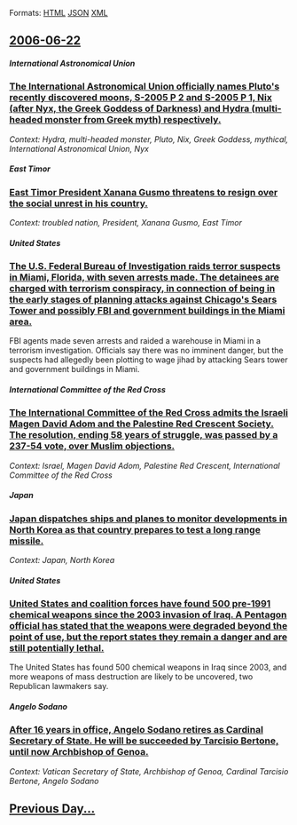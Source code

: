 
Formats: [HTML](2006/06/22/index.html)  [JSON](2006/06/22/index.json)  [XML](2006/06/22/index.xml)  

## [2006-06-22](/news/2006/06/22/index.md)

##### International Astronomical Union
### [ The International Astronomical Union officially names Pluto's recently discovered moons, S-2005 P 2 and S-2005 P 1, Nix (after Nyx, the Greek Goddess of Darkness) and Hydra (multi-headed monster from Greek myth) respectively. ](/news/2006/06/22/the-international-astronomical-union-officially-names-pluto-s-recently-discovered-moons-s-2005-p-2-and-s-2005-p-1-nix-after-nyx-the-gre.md)
_Context: Hydra, multi-headed monster, Pluto, Nix, Greek Goddess, mythical, International Astronomical Union, Nyx_

##### East Timor
### [ East Timor President Xanana Gusmo threatens to resign over the social unrest in his country. ](/news/2006/06/22/east-timor-president-xanana-gusmao-threatens-to-resign-over-the-social-unrest-in-his-country.md)
_Context: troubled nation, President, Xanana Gusmo, East Timor_

##### United States
### [ The U.S. Federal Bureau of Investigation raids terror suspects in Miami, Florida, with seven arrests made. The detainees are charged with terrorism conspiracy, in connection of being in the early stages of planning attacks against Chicago's Sears Tower and possibly FBI and government buildings in the Miami area. ](/news/2006/06/22/the-u-s-federal-bureau-of-investigation-raids-terror-suspects-in-miami-florida-with-seven-arrests-made-the-detainees-are-charged-with-t.md)
FBI agents made seven arrests and raided a warehouse in Miami in a terrorism investigation. Officials say there was no imminent danger, but the suspects had allegedly been plotting to wage jihad by attacking Sears tower and government buildings in Miami.

##### International Committee of the Red Cross
### [ The International Committee of the Red Cross admits the Israeli Magen David Adom and the Palestine Red Crescent Society. The resolution, ending 58 years of struggle, was passed by a 237-54 vote, over Muslim objections. ](/news/2006/06/22/the-international-committee-of-the-red-cross-admits-the-israeli-magen-david-adom-and-the-palestine-red-crescent-society-the-resolution-en.md)
_Context: Israel, Magen David Adom, Palestine Red Crescent, International Committee of the Red Cross_

##### Japan
### [ Japan dispatches ships and planes to monitor developments in North Korea as that country prepares to test a long range missile. ](/news/2006/06/22/japan-dispatches-ships-and-planes-to-monitor-developments-in-north-korea-as-that-country-prepares-to-test-a-long-range-missile.md)
_Context: Japan, North Korea_

##### United States
### [ United States and coalition forces have found 500 pre-1991 chemical weapons since the 2003 invasion of Iraq. A Pentagon official has stated that the weapons were degraded beyond the point of use, but the report states they remain a danger and are still potentially lethal. ](/news/2006/06/22/united-states-and-coalition-forces-have-found-500-pre-1991-chemical-weapons-since-the-2003-invasion-of-iraq-a-pentagon-official-has-stated.md)
The United States has found 500 chemical weapons in Iraq since 2003, and more weapons of mass destruction are likely to be uncovered, two Republican lawmakers say.

##### Angelo Sodano
### [ After 16 years in office, Angelo Sodano retires as Cardinal Secretary of State. He will be succeeded by Tarcisio Bertone, until now Archbishop of Genoa. ](/news/2006/06/22/after-16-years-in-office-angelo-sodano-retires-as-cardinal-secretary-of-state-he-will-be-succeeded-by-tarcisio-bertone-until-now-archbis.md)
_Context: Vatican Secretary of State, Archbishop of Genoa, Cardinal Tarcisio Bertone, Angelo Sodano_

## [Previous Day...](/news/2006/06/21/index.md)

